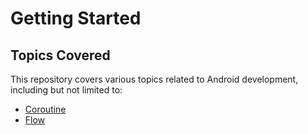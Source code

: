 # Getting Started

## Topics Covered

This repository covers various topics related to Android development, including but not limited to:

- [Coroutine](src/main/kotlin/coroutines/basics﻿.md)
- [Flow](src/main/kotlin/coroutines/flow.md)